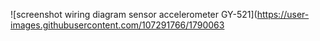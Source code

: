 ![screenshot wiring diagram sensor accelerometer GY-521](https://user-images.githubusercontent.com/107291766/1790063


